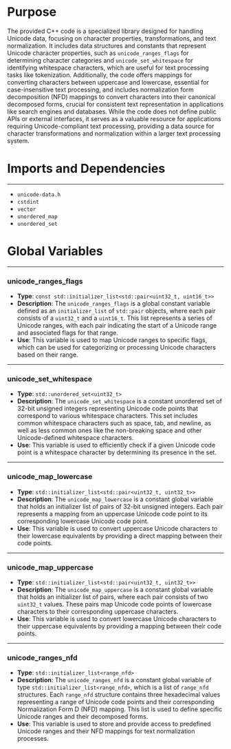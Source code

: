 # Purpose
The provided C++ code is a specialized library designed for handling Unicode data, focusing on character properties, transformations, and text normalization. It includes data structures and constants that represent Unicode character properties, such as `unicode_ranges_flags` for determining character categories and `unicode_set_whitespace` for identifying whitespace characters, which are useful for text processing tasks like tokenization. Additionally, the code offers mappings for converting characters between uppercase and lowercase, essential for case-insensitive text processing, and includes normalization form decomposition (NFD) mappings to convert characters into their canonical decomposed forms, crucial for consistent text representation in applications like search engines and databases. While the code does not define public APIs or external interfaces, it serves as a valuable resource for applications requiring Unicode-compliant text processing, providing a data source for character transformations and normalization within a larger text processing system.
# Imports and Dependencies

---
- `unicode-data.h`
- `cstdint`
- `vector`
- `unordered_map`
- `unordered_set`


# Global Variables

---
### unicode\_ranges\_flags
- **Type**: `const std::initializer_list<std::pair<uint32_t, uint16_t>>`
- **Description**: The `unicode_ranges_flags` is a global constant variable defined as an `initializer_list` of `std::pair` objects, where each pair consists of a `uint32_t` and a `uint16_t`. This list represents a series of Unicode ranges, with each pair indicating the start of a Unicode range and associated flags for that range.
- **Use**: This variable is used to map Unicode ranges to specific flags, which can be used for categorizing or processing Unicode characters based on their range.


---
### unicode\_set\_whitespace
- **Type**: `std::unordered_set<uint32_t>`
- **Description**: The `unicode_set_whitespace` is a constant unordered set of 32-bit unsigned integers representing Unicode code points that correspond to various whitespace characters. This set includes common whitespace characters such as space, tab, and newline, as well as less common ones like the non-breaking space and other Unicode-defined whitespace characters.
- **Use**: This variable is used to efficiently check if a given Unicode code point is a whitespace character by determining its presence in the set.


---
### unicode\_map\_lowercase
- **Type**: `std::initializer_list<std::pair<uint32_t, uint32_t>>`
- **Description**: The `unicode_map_lowercase` is a constant global variable that holds an initializer list of pairs of 32-bit unsigned integers. Each pair represents a mapping from an uppercase Unicode code point to its corresponding lowercase Unicode code point.
- **Use**: This variable is used to convert uppercase Unicode characters to their lowercase equivalents by providing a direct mapping between their code points.


---
### unicode\_map\_uppercase
- **Type**: `std::initializer_list<std::pair<uint32_t, uint32_t>>`
- **Description**: The `unicode_map_uppercase` is a constant global variable that holds an initializer list of pairs, where each pair consists of two `uint32_t` values. These pairs map Unicode code points of lowercase characters to their corresponding uppercase characters.
- **Use**: This variable is used to convert lowercase Unicode characters to their uppercase equivalents by providing a mapping between their code points.


---
### unicode\_ranges\_nfd
- **Type**: `std::initializer_list<range_nfd>`
- **Description**: The `unicode_ranges_nfd` is a constant global variable of type `std::initializer_list<range_nfd>`, which is a list of `range_nfd` structures. Each `range_nfd` structure contains three hexadecimal values representing a range of Unicode code points and their corresponding Normalization Form D (NFD) mapping. This list is used to define specific Unicode ranges and their decomposed forms.
- **Use**: This variable is used to store and provide access to predefined Unicode ranges and their NFD mappings for text normalization processes.


